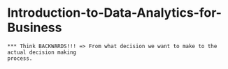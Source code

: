 # Introduction-to-Data-Analytics-for-Business
```
*** Think BACKWARDS!!! => From what decision we want to make to the actual decision making
process.

```
